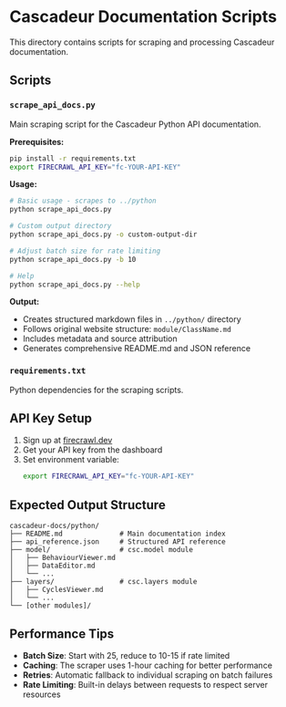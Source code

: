 # Cascadeur Documentation Scripts

This directory contains scripts for scraping and processing Cascadeur documentation.

## Scripts

### `scrape_api_docs.py`

Main scraping script for the Cascadeur Python API documentation.

**Prerequisites:**
```bash
pip install -r requirements.txt
export FIRECRAWL_API_KEY="fc-YOUR-API-KEY"
```

**Usage:**
```bash
# Basic usage - scrapes to ../python
python scrape_api_docs.py

# Custom output directory
python scrape_api_docs.py -o custom-output-dir

# Adjust batch size for rate limiting
python scrape_api_docs.py -b 10

# Help
python scrape_api_docs.py --help
```

**Output:**
- Creates structured markdown files in `../python/` directory
- Follows original website structure: `module/ClassName.md`
- Includes metadata and source attribution
- Generates comprehensive README.md and JSON reference

### `requirements.txt`

Python dependencies for the scraping scripts.

## API Key Setup

1. Sign up at [firecrawl.dev](https://firecrawl.dev)
2. Get your API key from the dashboard  
3. Set environment variable:
   ```bash
   export FIRECRAWL_API_KEY="fc-YOUR-API-KEY"
   ```

## Expected Output Structure

```
cascadeur-docs/python/
├── README.md              # Main documentation index
├── api_reference.json     # Structured API reference
├── model/                 # csc.model module
│   ├── BehaviourViewer.md
│   ├── DataEditor.md
│   └── ...
├── layers/                # csc.layers module  
│   ├── CyclesViewer.md
│   └── ...
└── [other modules]/
```

## Performance Tips

- **Batch Size**: Start with 25, reduce to 10-15 if rate limited
- **Caching**: The scraper uses 1-hour caching for better performance
- **Retries**: Automatic fallback to individual scraping on batch failures
- **Rate Limiting**: Built-in delays between requests to respect server resources